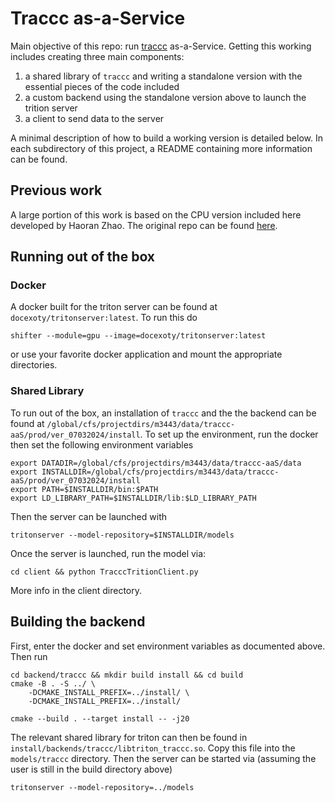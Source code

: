 # Traccc as-a-Service

Main objective of this repo: run [traccc](https://github.com/acts-project/traccc/tree/main) as-a-Service. Getting this working includes creating three main components:

1. a shared library of `traccc` and writing a standalone version with the essential pieces of the code included
2. a custom backend using the standalone version above to launch the trition server
3. a client to send data to the server

A minimal description of how to build a working version is detailed below. In each subdirectory of this project, a README containing more information can be found. 

## Previous work

A large portion of this work is based on the CPU version included here developed by Haoran Zhao. The original repo can be found [here](https://github.com/hrzhao76/traccc-aaS). 

## Running out of the box

### Docker

A docker built for the triton server can be found at `docexoty/tritonserver:latest`. To run this do

```
shifter --module=gpu --image=docexoty/tritonserver:latest
```

or use your favorite docker application and mount the appropriate directories. 

### Shared Library 

To run out of the box, an installation of `traccc` and the the backend can be found at `/global/cfs/projectdirs/m3443/data/traccc-aaS/prod/ver_07032024/install`. To set up the environment, run the docker then set the following environment variables

```
export DATADIR=/global/cfs/projectdirs/m3443/data/traccc-aaS/data
export INSTALLDIR=/global/cfs/projectdirs/m3443/data/traccc-aaS/prod/ver_07032024/install
export PATH=$INSTALLDIR/bin:$PATH
export LD_LIBRARY_PATH=$INSTALLDIR/lib:$LD_LIBRARY_PATH
```

Then the server can be launched with 

```
tritonserver --model-repository=$INSTALLDIR/models
```

Once the server is launched, run the model via:

```
cd client && python TracccTritionClient.py 
```

More info in the client directory. 

## Building the backend

First, enter the docker and set environment variables as documented above. Then run

```
cd backend/traccc && mkdir build install && cd build
cmake -B . -S ../ \
    -DCMAKE_INSTALL_PREFIX=../install/ \
    -DCMAKE_INSTALL_PREFIX=../install/

cmake --build . --target install -- -j20
```

The relevant shared library for triton can then be found in `install/backends/traccc/libtriton_traccc.so`. Copy this file into the `models/traccc` directory. Then the server can be started via (assuming the user is still in the build directory above)

```
tritonserver --model-repository=../models
```